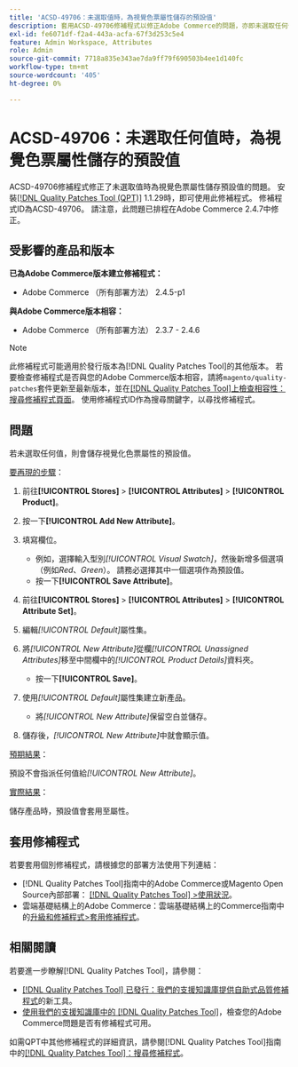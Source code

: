 ```yaml
---
title: 'ACSD-49706：未選取值時，為視覺色票屬性儲存的預設值'
description: 套用ACSD-49706修補程式以修正Adobe Commerce的問題，亦即未選取任何值時，預設值會儲存為視覺色票屬性。
exl-id: fe6071df-f2a4-443a-acfa-67f3d253c5e4
feature: Admin Workspace, Attributes
role: Admin
source-git-commit: 7718a835e343ae7da9ff79f690503b4ee1d140fc
workflow-type: tm+mt
source-wordcount: '405'
ht-degree: 0%

---
```


# ACSD-49706：未選取任何值時，為視覺色票屬性儲存的預設值

ACSD-49706修補程式修正了未選取值時為視覺色票屬性儲存預設值的問題。 安裝[[!DNL Quality Patches Tool (QPT)]](/help/announcements/adobe-commerce-announcements/magento-quality-patches-released-new-tool-to-self-serve-quality-patches.md) 1.1.29時，即可使用此修補程式。 修補程式ID為ACSD-49706。 請注意，此問題已排程在Adobe Commerce 2.4.7中修正。

## 受影響的產品和版本

**已為Adobe Commerce版本建立修補程式：**

* Adobe Commerce （所有部署方法） 2.4.5-p1

**與Adobe Commerce版本相容：**

* Adobe Commerce （所有部署方法） 2.3.7 - 2.4.6

>[!NOTE]
>
>此修補程式可能適用於發行版本為[!DNL Quality Patches Tool]的其他版本。 若要檢查修補程式是否與您的Adobe Commerce版本相容，請將`magento/quality-patches`套件更新至最新版本，並在[[!DNL Quality Patches Tool]上檢查相容性：搜尋修補程式頁面](https://experienceleague.adobe.com/tools/commerce-quality-patches/index.html)。 使用修補程式ID作為搜尋關鍵字，以尋找修補程式。

## 問題

若未選取任何值，則會儲存視覺化色票屬性的預設值。

<u>要再現的步驟</u>：

1. 前往&#x200B;**[!UICONTROL Stores]** > **[!UICONTROL Attributes]** > **[!UICONTROL Product]**。
1. 按一下&#x200B;**[!UICONTROL Add New Attribute]**。
1. 填寫欄位。

   * 例如，選擇輸入型別&#x200B;*[!UICONTROL Visual Swatch]*，然後新增多個選項（例如&#x200B;*Red*、*Green*）。 請務必選擇其中一個選項作為預設值。
   * 按一下&#x200B;**[!UICONTROL Save Attribute]**。

1. 前往&#x200B;**[!UICONTROL Stores]** > **[!UICONTROL Attributes]** > **[!UICONTROL Attribute Set]**。
1. 編輯&#x200B;*[!UICONTROL Default]*&#x200B;屬性集。
1. 將&#x200B;*[!UICONTROL New Attribute]*&#x200B;從欄&#x200B;*[!UICONTROL Unassigned Attributes]*&#x200B;移至中間欄中的&#x200B;*[!UICONTROL Product Details]*&#x200B;資料夾。

   * 按一下&#x200B;**[!UICONTROL Save]**。

1. 使用&#x200B;*[!UICONTROL Default]*&#x200B;屬性集建立新產品。

   * 將&#x200B;*[!UICONTROL New Attribute]*&#x200B;保留空白並儲存。

1. 儲存後，*[!UICONTROL New Attribute]*&#x200B;中就會顯示值。

<u>預期結果</u>：

預設不會指派任何值給&#x200B;*[!UICONTROL New Attribute]*。

<u>實際結果</u>：

儲存產品時，預設值會套用至屬性。

## 套用修補程式

若要套用個別修補程式，請根據您的部署方法使用下列連結：

* [!DNL Quality Patches Tool]指南中的Adobe Commerce或Magento Open Source內部部署： [[!DNL Quality Patches Tool] >使用狀況](https://experienceleague.adobe.com/docs/commerce-operations/tools/quality-patches-tool/usage.html)。
* 雲端基礎結構上的Adobe Commerce：雲端基礎結構上的Commerce指南中的[升級和修補程式>套用修補程式](https://experienceleague.adobe.com/docs/commerce-cloud-service/user-guide/develop/upgrade/apply-patches.html)。

## 相關閱讀

若要進一步瞭解[!DNL Quality Patches Tool]，請參閱：

* [[!DNL Quality Patches Tool] 已發行：我們的支援知識庫提供自助式品質修補程式](/help/announcements/adobe-commerce-announcements/magento-quality-patches-released-new-tool-to-self-serve-quality-patches.md)的新工具。
* [使用我們的支援知識庫中的 [!DNL Quality Patches Tool]](/help/support-tools/patches-available-in-qpt-tool/check-patch-for-magento-issue-with-magento-quality-patches.md)，檢查您的Adobe Commerce問題是否有修補程式可用。

如需QPT中其他修補程式的詳細資訊，請參閱[!DNL Quality Patches Tool]指南中的[[!DNL Quality Patches Tool]：搜尋修補程式](https://experienceleague.adobe.com/tools/commerce-quality-patches/index.html)。
